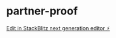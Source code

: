 # partner-proof

[Edit in StackBlitz next generation editor ⚡️](https://stackblitz.com/~/github.com/iscmh/partner-proof)